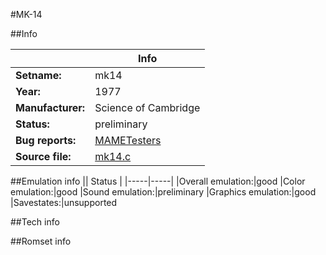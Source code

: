 #MK-14

##Info

||Info|
|-----|-----|
|**Setname:**|mk14
|**Year:**|1977
|**Manufacturer:**|Science of Cambridge
|**Status:**|preliminary
|**Bug reports:**|[MAMETesters](http://mametesters.org/view_all_set.php?type=1&temporary=y&search=mk14.c)
|**Source file:**|[mk14.c](https://github.com/mamedev/mame/blob/master/src/mess/drivers/mk14.c)

##Emulation info
|| Status |
|-----|-----|
|Overall emulation:|good
|Color emulation:|good
|Sound emulation:|preliminary
|Graphics emulation:|good
|Savestates:|unsupported

##Tech info

##Romset info

<!--- START OF EDITED COMMENT DO NOT TOUCH TEXT ABOVE-->

